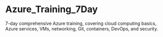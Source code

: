 # Azure_Training_7Day
7-day comprehensive Azure training, covering cloud computing basics, Azure services, VMs, networking, Git, containers, DevOps, and security.
